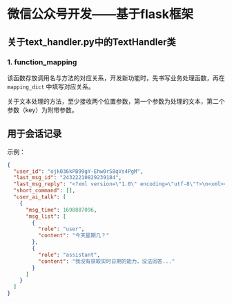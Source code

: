 # 微信公众号开发——基于flask框架

## 关于text_handler.py中的TextHandler类

### 1. function_mapping
    
该函数存放调用名与方法的对应关系，开发新功能时，先书写业务处理函数，再在 `mapping_dict` 中填写对应关系。

关于文本处理的方法，至少接收两个位置参数，第一个参数为处理的文本，第二个参数（key）为附带参数。

## 用于会话记录

示例：
```json
{
  "user_id": "ojk036kPB99gY-Ehw0rS8qVs4PgM",
  "last_msg_id": "24322210829239184",
  "last_msg_reply": "<?xml version=\"1.0\" encoding=\"utf-8\"?>\n<xml><ToUserName>ojk036kPB99gY-Ehw0rS8qVs4PgM</ToUserName><FromUserName>gh_0436edeba6fb</FromUserName><CreateTime>1698887096</CreateTime><MsgType>text</MsgType><Content>我没有获取实时日期的能力，没法回答...</Content></xml>",
  "short_command": [],
  "user_ai_talk": [
    {
      "msg_time": 1698887096,
      "msg_list": [
        {
          "role": "user",
          "content": "今天星期几？"
        },
        {
          "role": "assistant",
          "content": "我没有获取实时日期的能力，没法回答..."
        }
      ]
    }
  ]
}
```